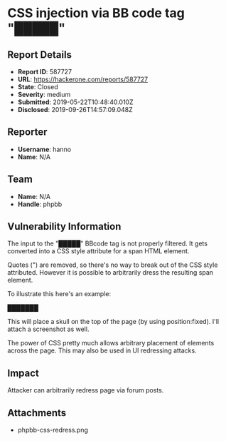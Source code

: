 # CSS injection via BB code tag "█████"

## Report Details
- **Report ID**: 587727
- **URL**: https://hackerone.com/reports/587727
- **State**: Closed
- **Severity**: medium
- **Submitted**: 2019-05-22T10:48:40.010Z
- **Disclosed**: 2019-09-26T14:57:09.048Z

## Reporter
- **Username**: hanno
- **Name**: N/A

## Team
- **Name**: N/A
- **Handle**: phpbb

## Vulnerability Information
The input to the "█████" BBcode tag is not properly filtered. It gets converted into a CSS style attribute for a span HTML element.

Quotes (") are removed, so there's no way to break out of the CSS style attributed. However it is possible to arbitrarily dress the resulting span element.

To illustrate this here's an example:

███████

This will place a skull on the top of the page (by using position:fixed). I'll attach a screenshot as well.

The power of CSS pretty much allows arbitrary placement of elements across the page. This may also be used in UI redressing attacks.

## Impact

Attacker can arbitrarily redress page via forum posts.

## Attachments
- phpbb-css-redress.png
